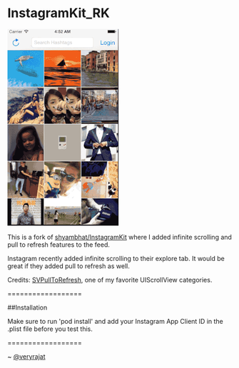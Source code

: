 InstagramKit_RK
==================

<img src='https://github.com/rajatk/InstagramKit/blob/master/InstagramKitDemo/instagram-infiniteScrollRefresh-c2.gif' alt='GIF-demo' width=249 height=441 />

This is a fork of [shyambhat/InstagramKit](https://github.com/shyambhat/InstagramKit) where I added infinite scrolling and pull to refresh features to the feed.

Instagram recently added infinite scrolling to their explore tab. It would be great if they added pull to refresh as well. 

Credits: [SVPullToRefresh](https://github.com/samvermette/SVPullToRefresh), one of my favorite UIScrollView categories. 

==================

##Installation

Make sure to run 'pod install' and add your Instagram App Client ID in the .plist file before you test this.

==================

~ [@veryrajat](https://twitter.com/veryrajat)